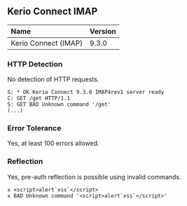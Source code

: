 ## Kerio Connect IMAP

Name                 | Version
:--------------------|:--------------
Kerio Connect (IMAP) | 9.3.0

### HTTP Detection

No detection of HTTP requests.

```
S: * OK Kerio Connect 9.3.0 IMAP4rev1 server ready
C: GET /get HTTP/1.1
S: GET BAD Unknown command '/get'
(...)
```

### Error Tolerance

Yes, at least 100 errors allowed.

### Reflection

Yes, pre-auth reflection is possible using invalid commands.

```
x <script>alert`xss`</script>
x BAD Unknown command '<script>alert`xss`</script>'
```
